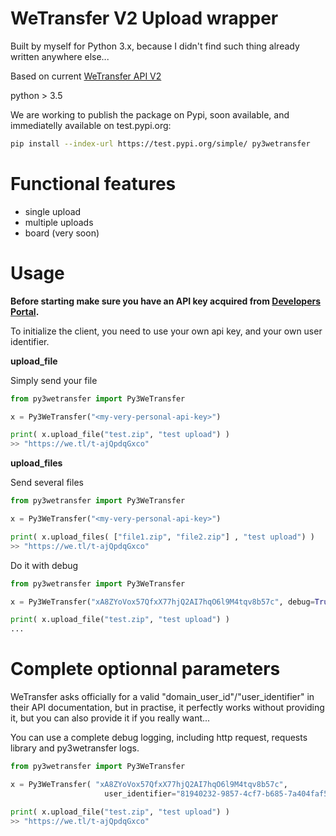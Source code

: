 # WeTransfer V2 Upload wrapper

Built by myself for Python 3.x, because I didn't find such thing already written anywhere else...

Based on current [WeTransfer API V2][wetransferdoc]

python > 3.5

We are working to publish the package on Pypi, soon available, and immediatelly available on test.pypi.org:
```sh
pip install --index-url https://test.pypi.org/simple/ py3wetransfer
```

# Functional features
  - single upload
  - multiple uploads
  - board (very soon)

# Usage
**Before starting make sure you have an API key acquired from [Developers Portal](https://developers.wetransfer.com/).**

To initialize the client, you need to use your own api key, and your own user identifier. 

**upload_file**

Simply send your file
```python
from py3wetransfer import Py3WeTransfer

x = Py3WeTransfer("<my-very-personal-api-key>")

print( x.upload_file("test.zip", "test upload") )
>> "https://we.tl/t-ajQpdqGxco"
```

**upload_files**

Send several files
```python
from py3wetransfer import Py3WeTransfer

x = Py3WeTransfer("<my-very-personal-api-key>")

print( x.upload_files( ["file1.zip", "file2.zip"] , "test upload") )
>> "https://we.tl/t-ajQpdqGxco"
```

Do it with debug
```python
from py3wetransfer import Py3WeTransfer

x = Py3WeTransfer("xA8ZYoVox57QfxX77hjQ2AI7hqO6l9M4tqv8b57c", debug=True)

print( x.upload_file("test.zip", "test upload") )
...
```

# Complete optionnal parameters
WeTransfer asks officially for a valid "domain_user_id"/"user_identifier" in their API documentation, but in practise, it perfectly works without providing it, but you can also provide it if you really want...

You can use a complete debug logging, including http request, requests library and py3wetransfer logs.
```python
from py3wetransfer import Py3WeTransfer

x = Py3WeTransfer( "xA8ZYoVox57QfxX77hjQ2AI7hqO6l9M4tqv8b57c", 
                     user_identifier="81940232-9857-4cf7-b685-7a404faf5205", debug=True)

print( x.upload_file("test.zip", "test upload") )
>> "https://we.tl/t-ajQpdqGxco"
```

   [wetransferdoc]: < : https://developers.wetransfer.com/documentation>
